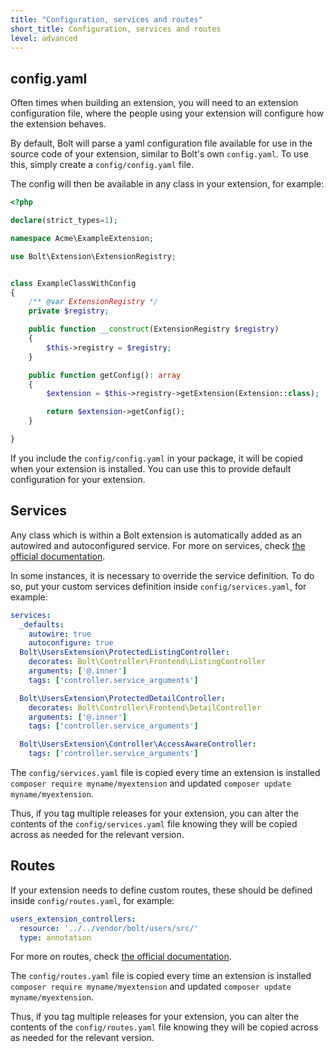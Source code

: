 ```yaml
---
title: "Configuration, services and routes"
short_title: Configuration, services and routes
level: advanced
---
```



## config.yaml
Often times when building an extension, you will need to an extension
configuration file, where the people using your extension will configure
how the extension behaves.

By default, Bolt will parse a yaml configuration file available for use in 
the source code of your extension, similar to Bolt's own `config.yaml`.
To use this, simply create a `config/config.yaml` file.

The config will then be available in any class in your extension, for example:

```php
<?php

declare(strict_types=1);

namespace Acme\ExampleExtension;

use Bolt\Extension\ExtensionRegistry;


class ExampleClassWithConfig
{
    /** @var ExtensionRegistry */
    private $registry;

    public function __construct(ExtensionRegistry $registry)
    {
        $this->registry = $registry;
    }

    public function getConfig(): array
    {
        $extension = $this->registry->getExtension(Extension::class);

        return $extension->getConfig();
    }

}
```

<p class="note">If you include the <code>config/config.yaml</code> in your package,
it will be copied when your extension is installed. You can use this to
provide default configuration for your extension.</p>

## Services

Any class which is within a Bolt extension is automatically added as an autowired
and autoconfigured service. For more on services, check 
[the official documentation](https://symfony.com/doc/current/service_container.html).

In some instances, it is necessary to override the service definition. To do so, put
your custom services definition inside `config/services.yaml`, for example:

```yaml
services:
  _defaults:
    autowire: true
    autoconfigure: true
  Bolt\UsersExtension\ProtectedListingController:
    decorates: Bolt\Controller\Frontend\ListingController
    arguments: ['@.inner']
    tags: ['controller.service_arguments']

  Bolt\UsersExtension\ProtectedDetailController:
    decorates: Bolt\Controller\Frontend\DetailController
    arguments: ['@.inner']
    tags: ['controller.service_arguments']

  Bolt\UsersExtension\Controller\AccessAwareController:
    tags: ['controller.service_arguments']
```

The `config/services.yaml` file is copied every time an extension is installed
`composer require myname/myextension` and updated `composer update myname/myextension`.

Thus, if you tag multiple releases for your extension, you can alter the contents of the 
`config/services.yaml` file knowing they will be copied across as needed for the 
relevant version.

## Routes

If your extension needs to define custom routes, these should be defined inside
`config/routes.yaml`, for example:

```yaml
users_extension_controllers:
  resource: '../../vendor/bolt/users/src/'
  type: annotation
```

For more on routes, check 
[the official documentation](https://symfony.com/doc/current/routing.html).

The `config/routes.yaml` file is copied every time an extension is installed
`composer require myname/myextension` and updated `composer update myname/myextension`.

Thus, if you tag multiple releases for your extension, you can alter the contents of the 
`config/routes.yaml` file knowing they will be copied across as needed for the 
relevant version.